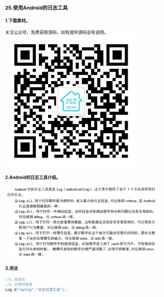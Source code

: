### 25.使用Android的日志工具
#### 1.下载素材。
关注公众号，免费获取源码，如有提供源码会有说明。
![title](https://raw.githubusercontent.com/JSZNopi/JSZImage/master/gitnote/2019/10/30/WXCODE-1572446034519.jpeg)

#### 2.Android的日志工具介绍。
![title](https://raw.githubusercontent.com/JSZNopi/JSZImage/master/gitnote/2019/12/14/1-1576315858695.png)

#### 3.用法
```java
//1.标签名
//2.记录的信息
Log.d("mytag","日志记录工具");
```